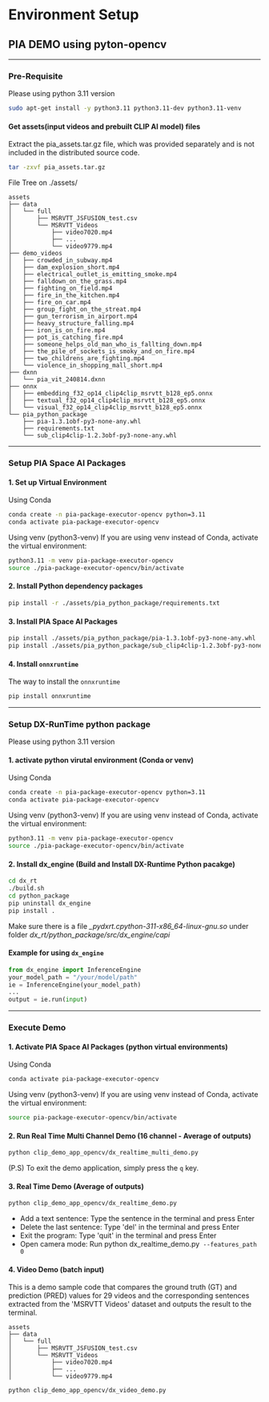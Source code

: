 # Environment Setup

## PIA DEMO using pyton-opencv

---
### Pre-Requisite
Please using python 3.11 version
```bash
sudo apt-get install -y python3.11 python3.11-dev python3.11-venv
```

#### Get assets(input videos and prebuilt CLIP AI model) files
Extract the pia_assets.tar.gz file, which was provided separately and is not included in the distributed source code.

```bash
tar -zxvf pia_assets.tar.gz 
```
File Tree on ./assets/
```
assets
├── data
│   └── full
│       ├── MSRVTT_JSFUSION_test.csv
│       └── MSRVTT_Videos
│           ├── video7020.mp4
│           ├── ...
│           └── video9779.mp4
├── demo_videos
│   ├── crowded_in_subway.mp4
│   ├── dam_explosion_short.mp4
│   ├── electrical_outlet_is_emitting_smoke.mp4
│   ├── falldown_on_the_grass.mp4
│   ├── fighting_on_field.mp4
│   ├── fire_in_the_kitchen.mp4
│   ├── fire_on_car.mp4
│   ├── group_fight_on_the_streat.mp4
│   ├── gun_terrorism_in_airport.mp4
│   ├── heavy_structure_falling.mp4
│   ├── iron_is_on_fire.mp4
│   ├── pot_is_catching_fire.mp4
│   ├── someone_helps_old_man_who_is_fallting_down.mp4
│   ├── the_pile_of_sockets_is_smoky_and_on_fire.mp4
│   ├── two_childrens_are_fighting.mp4
│   └── violence_in_shopping_mall_short.mp4
├── dxnn
│   └── pia_vit_240814.dxnn
├── onnx
│   ├── embedding_f32_op14_clip4clip_msrvtt_b128_ep5.onnx
│   ├── textual_f32_op14_clip4clip_msrvtt_b128_ep5.onnx
│   └── visual_f32_op14_clip4clip_msrvtt_b128_ep5.onnx
└── pia_python_package
    ├── pia-1.3.1obf-py3-none-any.whl
    ├── requirements.txt
    └── sub_clip4clip-1.2.3obf-py3-none-any.whl

```

---
### Setup PIA Space AI Packages

#### 1. Set up Virtual Environment
Using Conda 
```bash
conda create -n pia-package-executor-opencv python=3.11
conda activate pia-package-executor-opencv
```

Using venv (python3-venv)
If you are using venv instead of Conda, activate the virtual environment:
```bash
python3.11 -m venv pia-package-executor-opencv
source ./pia-package-executor-opencv/bin/activate
```

#### 2. Install Python dependency packages
```bash
pip install -r ./assets/pia_python_package/requirements.txt
```
#### 3. Install PIA Space AI Packages

```bash
pip install ./assets/pia_python_package/pia-1.3.1obf-py3-none-any.whl
pip install ./assets/pia_python_package/sub_clip4clip-1.2.3obf-py3-none-any.whl
```

#### 4. Install `onnxruntime`
The way to install the `onnxruntime`

```bash
pip install onnxruntime
```
---

### Setup DX-RunTime python package
Please using python 3.11 version
#### 1. activate python virutal environment (Conda or venv)
Using Conda 
```bash
conda create -n pia-package-executor-opencv python=3.11
conda activate pia-package-executor-opencv
```

Using venv (python3-venv)
If you are using venv instead of Conda, activate the virtual environment:
```bash
python3.11 -m venv pia-package-executor-opencv
source ./pia-package-executor-opencv/bin/activate
```

#### 2. Install dx_engine (Build and Install DX-Runtime Python pacakge)
```bash
cd dx_rt
./build.sh
cd python_package
pip uninstall dx_engine
pip install .
```
Make sure there is a file *_pydxrt.cpython-311-x86_64-linux-gnu.so* under folder *dx_rt/python_package/src/dx_engine/capi*    
#### Example for using `dx_engine`
```python
from dx_engine import InferenceEngine
your_model_path = "/your/model/path"
ie = InferenceEngine(your_model_path)
...
output = ie.run(input)
```
---

### Execute Demo

#### 1. Activate PIA Space AI Packages (python virtual environments)
Using Conda 
```bash
conda activate pia-package-executor-opencv
```

Using venv (python3-venv)
If you are using venv instead of Conda, activate the virtual environment:
```bash
source pia-package-executor-opencv/bin/activate
```

#### 2. Run Real Time Multi Channel Demo (16 channel - Average of outputs)
```bash
python clip_demo_app_opencv/dx_realtime_multi_demo.py
```
(P.S) To exit the demo application, simply press the `q` key. 

#### 3. Real Time Demo (Average of outputs)
```bash
python clip_demo_app_opencv/dx_realtime_demo.py
```
- Add a text sentence: Type the sentence in the terminal and press Enter
- Delete the last sentence: Type 'del' in the terminal and press Enter
- Exit the program: Type 'quit' in the terminal and press Enter
- Open camera mode: Run python dx_realtime_demo.py` --features_path 0`

#### 4. Video Demo (batch input)
This is a demo sample code that compares the ground truth (GT) and prediction (PRED) values for 29 videos and the corresponding sentences extracted from the 'MSRVTT Videos' dataset and outputs the result to the terminal.
```
assets
├── data
│   └── full
│       ├── MSRVTT_JSFUSION_test.csv
│       └── MSRVTT_Videos
│           ├── video7020.mp4
│           ├── ...
│           └── video9779.mp4

```

```bash
python clip_demo_app_opencv/dx_video_demo.py
```
